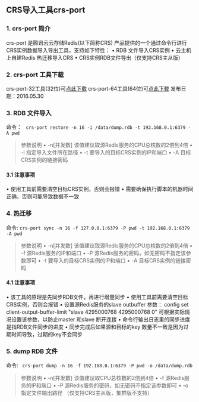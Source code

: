 ## CRS导入工具crs-port
### 1.	crs-port 简介
crs-port 是腾讯云云存储Redis(以下简称CRS) 产品提供的一个通过命令行进行CRS实例数据导入导出工具，支持如下特性：
• RDB 文件导入CRS实例
• 云主机上自建Redis 热迁移导入CRS
• CRS实例RDB文件导出（仅支持CRS主从版）

### 2.	crs-port 工具下载
crs-port-32工具(32位)可[点此下载](https://mccdn.qcloud.com/static/archive/c01d0ebc17d6e379368978c3ad4d9bb3/crs-port-32.tar.gz)
crs-port-64工具(64位)可[点此下载](https://mccdn.qcloud.com/static/archive/38e0786878ca1d1917e4e67a1855bed6/crs-port-64.tar.gz)
发布日期：2016.05.30

### 3.	RDB 文件导入
命令：
``` crs-port restore -n 16 -i /data/dump.rdb -t 192.168.0.1:6379 -A pwd```
> 参数说明
• -n[并发数]  该值建议取源Redis服务的CPU总核数的2倍到4倍
• -i  指定导入文件所在路径
• -t  要导入的目标CRS实例的IP和端口
• -A 目标CRS实例的链接密码

#### 3.1 注意事项
• 使用工具前需要清空目标CRS实例，否则会报错
• 需要确保执行脚本的机器时间正确，否则可能导致数据不一致

### 4.	热迁移
命令:
```crs-port sync -n 16 -f 127.0.0.1:6379 -P pwd -t 192.168.0.1:6379 -A pwd```
> 参数说明
• -n[并发数] 该值建议取源Redis服务的CPU总核数的2倍到4倍
• -f 源Redis服务的IP和端口
• -P 源Redis服务的密码，如无密码不指定该参数即可
• -t 要导入的目标CRS实例的IP和端口
• -A 目标CRS实例的链接密码

#### 4.1 注意事项
• 该工具的原理是先同步RDB文件，再进行增量同步
• 使用工具前需要清空目标CRS实例，否则会报错
• 设置源Redis服务的slave outbuffer 参数：
config set client-output-buffer-limit "slave 4295000768 4295000768 0"
可根据实际情况设置该参数，以防止master 和slave 断开连接
• 命令行输出日志里的同步进度是指RDB文件同步的进度
• 同步完成后如果源和目标的key 数量不一致是因为过期时间导致，过期的key不会同步

### 5.	dump RDB 文件
命令:
``` crs-port dump -n 16 -f 192.168.0.1:6379 -P pwd -o /data/dump.rdb```
> 参数说明
• -n[并发数] 该值建议取CPU总核数的2倍到4倍
• -f 源Redis服务的IP和端口
• -P 源Redis服务的密码，如无密码不指定该参数即可
• -o 指定文件输出路径
（仅支持CRS主从版，集群版不支持）
